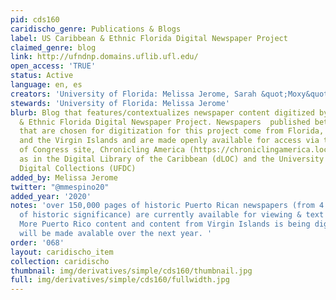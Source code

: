 ```yaml
---
pid: cds160
caridischo_genre: Publications & Blogs
label: US Caribbean & Ethnic Florida Digital Newspaper Project
claimed_genre: blog
link: http://ufndnp.domains.uflib.ufl.edu/
open_access: 'TRUE'
status: Active
language: en, es
creators: 'University of Florida: Melissa Jerome, Sarah &quot;Moxy&quot; Moczygemba '
stewards: 'University of Florida: Melissa Jerome'
blurb: Blog that features/contextualizes newspaper content digitized by the US Caribbean
  & Ethnic Florida Digital Newspaper Project. Newspapers  published between 1800-1963
  that are chosen for digitization for this project come from Florida, Puerto Rico
  and the Virgin Islands and are made openly available for access via the Library
  of Congress site, Chronicling America (https://chroniclingamerica.loc.gov/) as well
  as in the Digital Library of the Caribbean (dLOC) and the University of Florida
  Digital Collections (UFDC)
added_by: Melissa Jerome
twitter: "@mmespino20"
added_year: '2020'
notes: 'over 150,000 pages of historic Puerto Rican newspapers (from 4 unique titles
  of historic significance) are currently available for viewing & text searching;
  More Puerto Rico content and content from Virgin Islands is being digitized and
  will be made avalable over the next year. '
order: '068'
layout: caridischo_item
collection: caridischo
thumbnail: img/derivatives/simple/cds160/thumbnail.jpg
full: img/derivatives/simple/cds160/fullwidth.jpg
---
```

